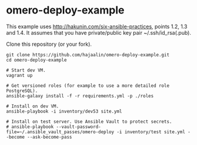 # omero-deploy-example

This example uses http://hakunin.com/six-ansible-practices, points 1.2, 1.3 and 1.4. It assumes that you have private/public key pair ~/.ssh/id_rsa(.pub).

Clone this repository (or your fork).
```
git clone https://github.com/hajaalin/omero-deploy-example.git
cd omero-deploy-example
```  

```
# Start dev VM.
vagrant up

# Get versioned roles (for example to use a more detailed role PostgreSQL).
ansible-galaxy install -f -r requirements.yml -p ./roles

# Install on dev VM.
ansible-playbook -i inventory/dev53 site.yml

# Install on test server. Use Ansible Vault to protect secrets.
# ansible-playbook --vault-password-file=~/.ansible_vault_passes/omero-deploy -i inventory/test site.yml --become --ask-become-pass

```
